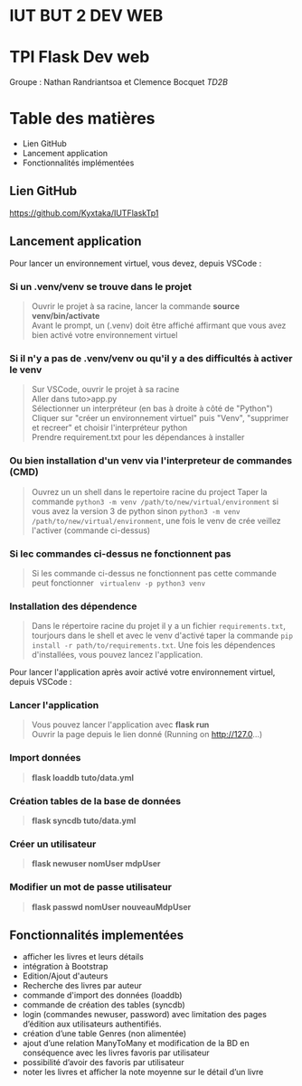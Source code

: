 # IUT BUT 2 DEV WEB
# TPI Flask Dev web

Groupe : Nathan Randriantsoa et Clemence Bocquet *TD2B*

# Table des matières
- Lien GitHub
- Lancement application
- Fonctionnalités implémentées


## Lien GitHub
<https://github.com/Kyxtaka/IUTFlaskTp1>

## Lancement application
Pour lancer un environnement virtuel, vous devez, depuis VSCode : 
### Si un .venv/venv se trouve dans le projet 
> Ouvrir le projet à sa racine, lancer la commande **source venv/bin/activate**  
> Avant le prompt, un (.venv) doit être affiché affirmant que vous avez bien activé votre environnement virtuel  

### Si il n'y a pas de .venv/venv ou qu'il y a des difficultés à activer le venv
> Sur VSCode, ouvrir le projet à sa racine  
> Aller dans tuto>app.py  
> Sélectionner un interpréteur (en bas à droite à côté de "Python")  
> Cliquer sur "créer un environnement virtuel" puis "Venv", "supprimer et recreer" et choisir l'interpréteur python  
> Prendre requirement.txt pour les dépendances à  installer  

### Ou bien installation d'un venv via l'interpreteur de commandes (CMD)
> Ouvrez un un shell dans le repertoire racine du project
> Taper la commande `python3 -m venv /path/to/new/virtual/environment` si vous avez la version 3 de python sinon `python3 -m venv /path/to/new/virtual/environment`, une fois le venv de crée veillez l'activer (commande ci-dessus)

### Si lec commandes ci-dessus ne fonctionnent pas
> Si les commande ci-dessus ne fonctionnent pas cette commande peut fonctionner ` virtualenv -p python3 venv`

### Installation des dépendence 
> Dans le répertoire racine du projet il y a un fichier `requirements.txt`, tourjours dans le shell et avec le venv d'activé taper la commande `pip install -r path/to/requirements.txt`. Une fois les dépendences d'installées, vous pouvez lancez l'application.

Pour lancer l'application après avoir activé votre environnement virtuel, depuis VSCode :
### Lancer l'application
> Vous pouvez lancer l'application avec **flask run**  
> Ouvrir la page depuis le lien donné (Running on http://127.0...)

### Import données
> **flask loaddb tuto/data.yml**

### Création tables de la base de données
> **flask syncdb tuto/data.yml**

### Créer un utilisateur
> **flask newuser nomUser mdpUser**

### Modifier un mot de passe utilisateur
> **flask passwd nomUser nouveauMdpUser**

## Fonctionnalités implementées
- afficher les livres et leurs détails
- intégration à Bootstrap
- Edition/Ajout d'auteurs
- Recherche des livres par auteur
- commande d'import des données (loaddb)
- commande de création des tables (syncdb)
- login (commandes newuser, password) avec limitation des pages d’édition aux utilisateurs authentifiés.
- création d’une table Genres (non alimentée)
- ajout d’une relation ManyToMany et modification de la BD en conséquence avec les livres favoris par utilisateur
- possibilité d’avoir des favoris par utilisateur
- noter les livres et afficher la note moyenne sur le détail d’un livre
